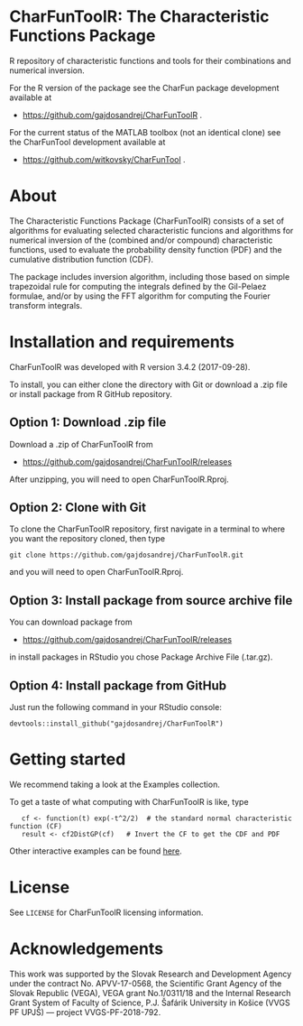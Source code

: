 # CharFunToolR: The Characteristic Functions Package
R repository of characteristic functions and tools for their combinations and numerical inversion.

For the R version of the package see the CharFun package development available at

- https://github.com/gajdosandrej/CharFunToolR .

For the current status of the MATLAB toolbox (not an identical clone) see the CharFunTool development available at

- https://github.com/witkovsky/CharFunTool .

About
=====

The Characteristic Functions Package (CharFunToolR) consists of a set of algorithms for evaluating selected characteristic funcions
and algorithms for numerical inversion of the (combined and/or compound) characteristic functions, used to evaluate the probability density function (PDF) and the cumulative distribution function (CDF).
                                                                              
The package includes inversion algorithm, including those based on simple trapezoidal rule for computing the integrals defined by the Gil-Pelaez formulae, and/or by using the FFT algorithm for computing the Fourier transform integrals.
                                                                       
Installation and requirements
============================= 

CharFunToolR was developed with R version 3.4.2 (2017-09-28).

To install, you can either clone the directory with Git or download a .zip file or install package from R GitHub repository.

## Option 1: Download .zip file

Download a .zip of CharFunToolR from

- https://github.com/gajdosandrej/CharFunToolR/releases

After unzipping, you will need to open CharFunToolR.Rproj.

## Option 2: Clone with Git

To clone the CharFunToolR repository, first navigate in a terminal to where you want the repository cloned, then type
```
git clone https://github.com/gajdosandrej/CharFunToolR.git
```
and you will need to open CharFunToolR.Rproj.

## Option 3: Install package from source archive file

You can download package from 

- https://github.com/gajdosandrej/CharFunToolR/releases

in install packages in RStudio you chose Package Archive File (.tar.gz).

## Option 4: Install package from GitHub

Just run the following command in your RStudio console:
```
devtools::install_github("gajdosandrej/CharFunToolR")
```

Getting started
===============

We recommend taking a look at the Examples collection. 

To get a taste of what computing with CharFunToolR is like, type
```
   cf <- function(t) exp(-t^2/2)  # the standard normal characteristic function (CF)
   result <- cf2DistGP(cf)   # Invert the CF to get the CDF and PDF   
```

Other interactive examples can be found [here](https://github.com/gajdosandrej/CFTR_JupyterNotebooks). 

License
=======

See `LICENSE` for CharFunToolR licensing information. 


Acknowledgements
================ 

This work was supported by the Slovak Research and Development Agency under the contract No. APVV-17-0568, the Scientific Grant Agency of the Slovak Republic (VEGA), VEGA grant No.1/0311/18 and the Internal Research Grant System of Faculty of Science, P.J. Šafárik University in Košice (VVGS PF UPJŠ) — project VVGS-PF-2018-792.
